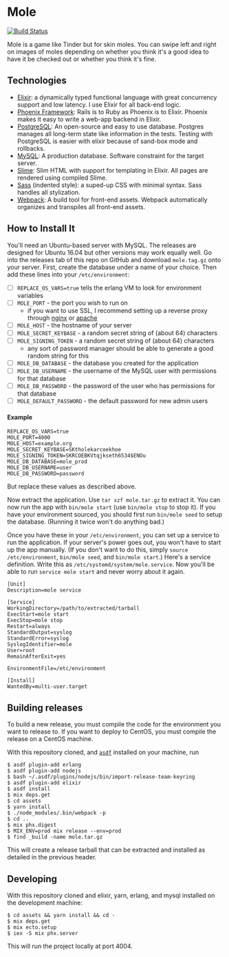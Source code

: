 # Mole

[![Build Status](https://travis-ci.com/the-mikedavis/mole.svg?token=h2ecsdphjZp1AedKhwAq&branch=master)](https://travis-ci.com/the-mikedavis/mole)

Mole is a game like Tinder but for skin moles. You can swipe left and right on
images of moles depending on whether you think it's a good idea to have it be
checked out or whether you think it's fine.

## Technologies

* [Elixir](https://elixir-lang.org/): a dynamically typed functional language with great concurrency support and low latency. I use Elixir for all back-end logic.
* [Phoenix Framework](https://phoenixframework.org/): Rails is to Ruby as Phoenix is to Elixir. Phoenix makes it easy to write a web-app backend in Elixir.
* [PostgreSQL](https://www.postgresql.org/): An open-source and easy to use database. Postgres manages all long-term state like information in the tests. Testing with PostgreSQL is easier with elixir because of sand-box mode and rollbacks.
* [MySQL](https://www.mysql.com/): A production database. Software constraint for the target server.
* [Slime](https://slime-lang.com/): Slim HTML with support for templating in Elixir. All pages are rendered using compiled Slime.
* [Sass](http://sass-lang.com/documentation/file.INDENTED_SYNTAX.html) (indented style): a suped-up CSS with minimal syntax. Sass handles all stylization.
* [Webpack](https://webpack.js.org/): A build tool for front-end assets. Webpack automatically organizes and transpiles all front-end assets.

## How to Install It

You'll need an Ubuntu-based server with MySQL. The releases are designed
for Ubuntu 16.04 but other versions may work equally well. Go into the releases
tab of this repo on GitHub and download `mole.tag.gz` onto your server.
First, create the database under a name of your choice.
Then add these lines into your `/etc/environment`:

- [ ] `REPLACE_OS_VARS=true` tells the erlang VM to look for environment variables
- [ ] `MOLE_PORT` - the port you wish to run on
  - if you want to use SSL, I recommend setting up a reverse proxy through [nginx](https://docs.nginx.com/nginx/admin-guide/web-server/reverse-proxy/) or [apache](https://httpd.apache.org/docs/2.4/howto/reverse_proxy.html)
- [ ] `MOLE_HOST` - the hostname of your server
- [ ] `MOLE_SECRET_KEYBASE` - a random secret string of (about 64) characters
- [ ] `MOLE_SIGNING_TOKEN` - a random secret string of (about 64) characters
  - any sort of password manager should be able to generate a good random string for this
- [ ] `MOLE_DB_DATABASE` - the database you created for the application
- [ ] `MOLE_DB_USERNAME` - the username of the MySQL user with permissions for that database
- [ ] `MOLE_DB_PASSWORD` - the password of the user who has permissions for that database
- [ ] `MOLE_DEFAULT_PASSWORD` - the default password for new admin users

#### Example

```
REPLACE_OS_VARS=true
MOLE_PORT=4000
MOLE_HOST=example.org
MOLE_SECRET_KEYBASE=SKtholekarcoekhoe
MOLE_SIGNING_TOKEN=SKRCOEBKVtqjkseth6534$ENOu
MOLE_DB_DATABASE=mole_prod
MOLE_DB_USERNAME=user
MOLE_DB_PASSWORD=password
```

But replace these values as described above.

Now extract the application. Use `tar xzf mole.tar.gz` to extract it. You can
now run the app with `bin/mole start` (use `bin/mole stop` to stop it).
If you have your environment sourced, you should first run `bin/mole seed` to
setup the database. (Running it twice won't do anything bad.)

Once you have these in your `/etc/environment`, you can set up a service to run
the application. If your server's power goes out, you won't have to start up
the app manually. (If you don't want to do this, simply `source
/etc/environment`, `bin/mole seed`, and `bin/mole start`.) Here's a
service definition. Write this as `/etc/systemd/system/mole.service`. Now
you'll be able to run `service mole start` and never worry about it again.

```
[Unit]
Description=mole service

[Service]
WorkingDirectory=/path/to/extracted/tarball
ExecStart=mole start
ExecStop=mole stop
Restart=always
StandardOutput=syslog
StandardError=syslog
SyslogIdentifier=mole
User=root
RemainAfterExit=yes

EnvironmentFile=/etc/environment

[Install]
WantedBy=multi-user.target
```

## Building releases

To build a new release, you must compile the code for the environment you want
to release to. If you want to deploy to CentOS, you must compile the release
on a CentOS machine.

With this repository cloned, and [`asdf`](https://github.com/asdf-vm/asdf)
installed on your machine, run

```console
$ asdf plugin-add erlang
$ asdf plugin-add nodejs
$ bash ~/.asdf/plugins/nodejs/bin/import-release-team-keyring
$ asdf plugin-add elixir
$ asdf install
$ mix deps.get
$ cd assets
$ yarn install
$ ./node_modules/.bin/webpack -p
$ cd ..
$ mix phx.digest
$ MIX_ENV=prod mix release --env=prod
$ find _build -name mole.tar.gz
```

This will create a release tarball that can be extracted and installed as
detailed in the previous header.

## Developing

With this repository cloned and elixir, yarn, erlang, and mysql installed on
the development machine:

```console
$ cd assets && yarn install && cd -
$ mix deps.get
$ mix ecto.setup
$ iex -S mix phx.server
```

This will run the project locally at port 4004.
